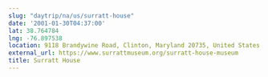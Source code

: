 ```yaml
---
slug: "daytrip/na/us/surratt-house"
date: '2001-01-30T04:37:00'
lat: 38.764784
lng: -76.897538
location: 9118 Brandywine Road, Clinton, Maryland 20735, United States
external_url: https://www.surrattmuseum.org/surratt-house-museum
title: Surratt House
---
```



